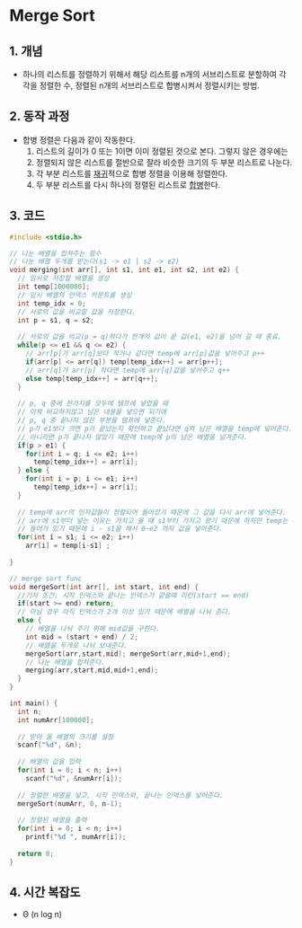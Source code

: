 # Merge Sort #

## 1. 개념
- 하나의 리스트를 정렬하기 위해서 해당 리스트를 n개의 서브리스트로 분할하여 각각을 정렬한 수, 정렬된 n개의 서브리스트로 합병시켜서 정렬시키는 방법.

## 2. 동작 과정
- 합병 정렬은 다음과 같이 작동한다.
  1. 리스트의 길이가 0 또는 1이면 이미 정렬된 것으로 본다. 그렇지 않은 경우에는
  2. 정렬되지 않은 리스트를 절반으로 잘라 비슷한 크기의 두 부분 리스트로 나눈다.
  3. 각 부분 리스트를 [재귀](https://ko.wikipedia.org/wiki/재귀함수)적으로 합병 정렬을 이용해 정렬한다.
  4. 두 부분 리스트를 다시 하나의 정렬된 리스트로 [합병](https://ko.wikipedia.org/w/index.php?title=합병_알고리즘&action=edit&redlink=1)한다.

## 3. 코드
```c++
#include <stdio.h>

// 나눈 배열을 합쳐주는 함수
// 나눈 배열 두개를 받는다(s1 -> e1 | s2 -> e2)
void merging(int arr[], int s1, int e1, int s2, int e2) {
  // 임시로 저장할 배열을 생성
  int temp[1000000];
  // 임시 배열의 인덱스 카운트를 생성
  int temp_idx = 0;
  // 서로의 값을 비교할 값을 저장한다.
  int p = s1, q = s2;
  
  // 서로의 값을 비교(p = q)하다가 한개의 값이 끝 값(e1, e2)을 넘어 갈 때 종료.
  while(p <= e1 && q <= e2) {
    // arr[p]가 arr[q]보다 작거나 같다면 temp에 arr[p]값을 넣어주고 p++
    if(arr[p] <= arr[q]) temp[temp_idx++] = arr[p++];
    // arr[q]가 arr[p] 작다면 temp에 arr[q]값을 넣어주고 q++
    else temp[temp_idx++] = arr[q++];
  }
  
  // p, q 중에 한가지를 모두에 템프에 넣었을 때
  // 이제 비교하지않고 남은 내용을 넣으면 되기에
  // p, q 중 끝나지 않은 부분을 템프에 넣준다.
  // p가 e1보다 크면 p가 끝났는지 확인하고 끝났다면 q의 남은 배열을 temp에 넣어준다.
  // 아니라면 p가 끝나지 않았기 때문에 temp에 p의 남은 배열을 넘겨준다.
  if(p > e1) {
    for(int i = q; i <= e2; i++)
      temp[temp_idx++] = arr[i];
  } else {
    for(int i = p; i <= e1; i++)
      temp[temp_idx++] = arr[i];
  }
  
  // temp에 arr의 인자값들이 정렬되어 들어갔기 때문에 그 값을 다시 arr에 넣어준다.
  // arr에 s1부터 넣는 이유는 가지고 올 때 s1부터 가지고 왔기 때문에 하지만 temp는 0부터
  // 들어가 있기 때문에 i - s1을 해서 0~e2 까지 값을 넣어준다.
  for(int i = s1; i <= e2; i++) 
    arr[i] = temp[i-s1] ;
  
}

// merge sort func
void mergeSort(int arr[], int start, int end) {
  //기저 조건: 시작 인덱스와 끝나는 인덱스가 같을때 리턴(start == end)
  if(start >= end) return;
  // 아닐 경우 아직 인덱스가 2개 이상 있기 때문에 배열을 나눠 준다.
  else {
    // 배열을 나눠 주기 위해 mid값을 구한다.
    int mid = (start + end) / 2;
    // 배열을 두개로 나눠 보내준다.
    mergeSort(arr,start,mid); mergeSort(arr,mid+1,end);
    // 나눈 배열을 합쳐준다.
    merging(arr,start,mid,mid+1,end);
  }
}

int main() {
  int n;
  int numArr[100000];
  
  // 받아 올 배열의 크기를 설정  
  scanf("%d", &n);
  
  // 배열의 값을 입력
  for(int i = 0; i < n; i++)
    scanf("%d", &numArr[i]);
  
  // 정렬한 배열을 넣고, 시작 인덱스와, 끝나는 인덱스를 넣어준다.
  mergeSort(numArr, 0, n-1);
  
  // 정렬된 배열을 출력
  for(int i = 0; i < n; i++)
    printf("%d ", numArr[i]);
  
  return 0;
}
```

## 4. 시간 복잡도

-  Θ (n log n) 
